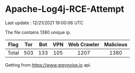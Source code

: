 
# Apache-Log4j-RCE-Attempt

Last update : 12/21/2021 19:00:06 UTC

The file contains 1380 unique ip.

| Flag | Tor | Bot | VPN | Web Crawler | Malicious |
| :-:  | :-: | :-: | :-: | :-:         | :-:       |
| Total| 503  | 133  | 105  | 1207          | 1380        |

Getting from https://www.greynoise.io api.